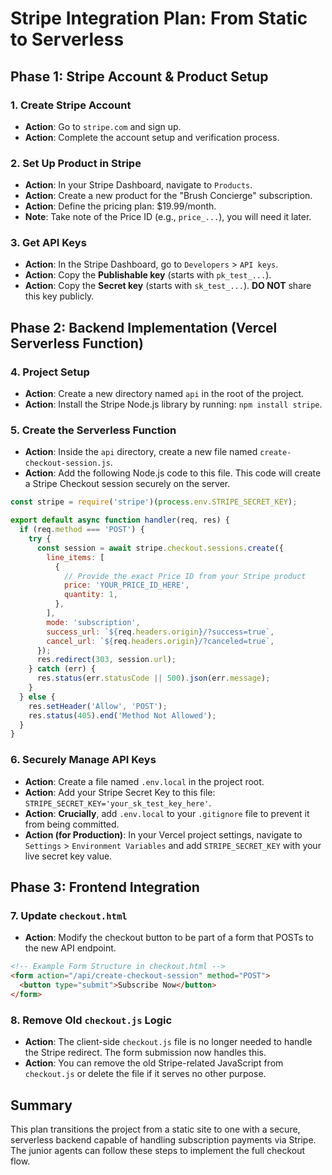 # Stripe Integration Plan: From Static to Serverless

## Phase 1: Stripe Account & Product Setup

### 1. Create Stripe Account
- **Action**: Go to `stripe.com` and sign up.
- **Action**: Complete the account setup and verification process.

### 2. Set Up Product in Stripe
- **Action**: In your Stripe Dashboard, navigate to `Products`.
- **Action**: Create a new product for the "Brush Concierge" subscription.
- **Action**: Define the pricing plan: $19.99/month.
- **Note**: Take note of the Price ID (e.g., `price_...`), you will need it later.

### 3. Get API Keys
- **Action**: In the Stripe Dashboard, go to `Developers` > `API keys`.
- **Action**: Copy the **Publishable key** (starts with `pk_test_...`).
- **Action**: Copy the **Secret key** (starts with `sk_test_...`). **DO NOT** share this key publicly.

## Phase 2: Backend Implementation (Vercel Serverless Function)

### 4. Project Setup
- **Action**: Create a new directory named `api` in the root of the project.
- **Action**: Install the Stripe Node.js library by running: `npm install stripe`.

### 5. Create the Serverless Function
- **Action**: Inside the `api` directory, create a new file named `create-checkout-session.js`.
- **Action**: Add the following Node.js code to this file. This code will create a Stripe Checkout session securely on the server.

```javascript
const stripe = require('stripe')(process.env.STRIPE_SECRET_KEY);

export default async function handler(req, res) {
  if (req.method === 'POST') {
    try {
      const session = await stripe.checkout.sessions.create({
        line_items: [
          {
            // Provide the exact Price ID from your Stripe product
            price: 'YOUR_PRICE_ID_HERE', 
            quantity: 1,
          },
        ],
        mode: 'subscription',
        success_url: `${req.headers.origin}/?success=true`,
        cancel_url: `${req.headers.origin}/?canceled=true`,
      });
      res.redirect(303, session.url);
    } catch (err) {
      res.status(err.statusCode || 500).json(err.message);
    }
  } else {
    res.setHeader('Allow', 'POST');
    res.status(405).end('Method Not Allowed');
  }
}
```

### 6. Securely Manage API Keys
- **Action**: Create a file named `.env.local` in the project root.
- **Action**: Add your Stripe Secret Key to this file: `STRIPE_SECRET_KEY='your_sk_test_key_here'`.
- **Action**: **Crucially**, add `.env.local` to your `.gitignore` file to prevent it from being committed.
- **Action (for Production)**: In your Vercel project settings, navigate to `Settings` > `Environment Variables` and add `STRIPE_SECRET_KEY` with your live secret key value.

## Phase 3: Frontend Integration

### 7. Update `checkout.html`
- **Action**: Modify the checkout button to be part of a form that POSTs to the new API endpoint.

```html
<!-- Example Form Structure in checkout.html -->
<form action="/api/create-checkout-session" method="POST">
  <button type="submit">Subscribe Now</button>
</form>
```

### 8. Remove Old `checkout.js` Logic
- **Action**: The client-side `checkout.js` file is no longer needed to handle the Stripe redirect. The form submission now handles this.
- **Action**: You can remove the old Stripe-related JavaScript from `checkout.js` or delete the file if it serves no other purpose.

## Summary
This plan transitions the project from a static site to one with a secure, serverless backend capable of handling subscription payments via Stripe. The junior agents can follow these steps to implement the full checkout flow.
